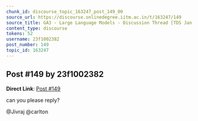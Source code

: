 ```yaml
---
chunk_id: discourse_topic_163247_post_149_00
source_url: https://discourse.onlinedegree.iitm.ac.in/t/163247/149
source_title: GA3 - Large Language Models - Discussion Thread [TDS Jan 2025]
content_type: discourse
tokens: 52
username: 23f1002382
post_number: 149
topic_id: 163247
---
```


## Post #149 by 23f1002382

**Direct Link**: [Post #149](https://discourse.onlinedegree.iitm.ac.in/t/163247/149)

can you please reply?

@Jivraj @carlton
